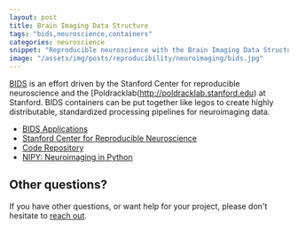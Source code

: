 ```yaml
---
layout: post
title: Brain Imaging Data Structure
tags: "bids,neuroscience,containers"
categories: neuroscience
snippet: "Reproducible neuroscience with the Brain Imaging Data Structure"
image: "/assets/img/posts/reproducibility/neuroimaging/bids.jpg"
---
```


[BIDS](http://bids-apps.neuroimaging.io) is an effort driven by the Stanford Center for reproducible neuroscience and the [Poldracklab(http://poldracklab.stanford.edu) at Stanford. BIDS containers can be put together like legos to create highly distributable, standardized processing pipelines for neuroimaging data.

 - [BIDS Applications](http://bids-apps.neuroimaging.io)
 - [Stanford Center for Reproducible Neuroscience](http://reproducibility.stanford.edu)
 - [Code Repository](https://github.com/BIDS-Apps)
 - [NIPY: Neuroimaging in Python](http://www.nipy.org)


## Other questions?
If you have other questions, or want help for your project, please don't hesitate to <a href="https://researchapps.github.io/pages/support">reach out</a>.
